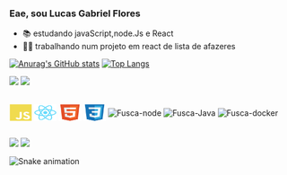 ### Eae, sou Lucas Gabriel Flores

 - 📚 estudando javaScript,node.Js e React
 - 👩‍💻 trabalhando num projeto em react de lista de afazeres
 
 [![Anurag's GitHub stats](https://github-readme-stats.vercel.app/api?username=lucasGFlores&show_icons=true&theme=tokyonight&hide=stars&range=all_time)](https://github.com/anuraghazra/github-readme-stats)
 [![Top Langs](https://github-readme-stats.vercel.app/api/top-langs/?username=lucasGFlores&theme=tokyonight&layout=compact&height="300cm"&text_color=9dbebb&range=all_time)](https://github.com/anuraghazra/github-readme-stats)
 
<a href="" target="_blank"><img src="https://img.shields.io/badge/Linux-FCC624?style=for-the-badge&logo=linux&logoColor=black"></a> 
<a href="" target="_blank"><img src="https://img.shields.io/badge/Windows-0078D6?style=for-the-badge&logo=windows&logoColor=white"></a> 
<div style="display: inline_block"><br>
  <img align="center" alt="Fusca-Js" height="30" width="40" src="https://raw.githubusercontent.com/devicons/devicon/master/icons/javascript/javascript-plain.svg">
  <img align="center" alt="Fusca-React" height="30" width="40" src="https://raw.githubusercontent.com/devicons/devicon/master/icons/react/react-original.svg">
  <img align="center" alt="Fusca-HTML" height="30" width="40" src="https://raw.githubusercontent.com/devicons/devicon/master/icons/html5/html5-original.svg">
  <img align="center" alt="Fusca-CSS" height="30" width="40" src="https://raw.githubusercontent.com/devicons/devicon/master/icons/css3/css3-original.svg">
   <img align="center" alt="Fusca-node" height="30" width="40" src="https://cdn.jsdelivr.net/gh/devicons/devicon/icons/nodejs/nodejs-original.svg">
  <img align="center" alt="Fusca-Java" height="30" width="40" src="https://cdn.jsdelivr.net/gh/devicons/devicon/icons/java/java-original.svg">
 
   <img align="center" alt="Fusca-docker" height="45" width="55" src="https://cdn.jsdelivr.net/gh/devicons/devicon/icons/docker/docker-original.svg">
</div>

##


 <a href = "mailto:lucasgabrielflores25@gmail.com"><img src="https://img.shields.io/badge/-Gmail-%23333?style=for-the-badge&logo=gmail&logoColor=white" target="_blank"></a>
 <a href = "mailto:lucasgabrielflores25@gmail.com"><img src="https://img.shields.io/badge/-curriculum-EE964B?style=for-the-badge&logo=curriculum%Color=white" target="_blank"></a>
 
 
 ![Snake animation](https://github.com/lucasGFlores/Portifolio/blob/output/github-contribution-grid-snake.svg)
